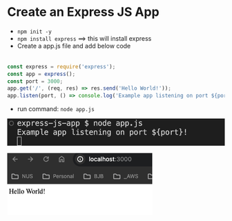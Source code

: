 # Create an Express JS App

* ```npm init -y ```
* ```npm install express``` ==> this will install express
* Create a app.js file and add below code

```js

const express = require('express');
const app = express();
const port = 3000;
app.get('/', (req, res) => res.send('Hello World!'));
app.listen(port, () => console.log('Example app listening on port ${port}!'));

```

* run command: ```node app.js```

![Alt text](image.png)

![Alt text](image-1.png)
